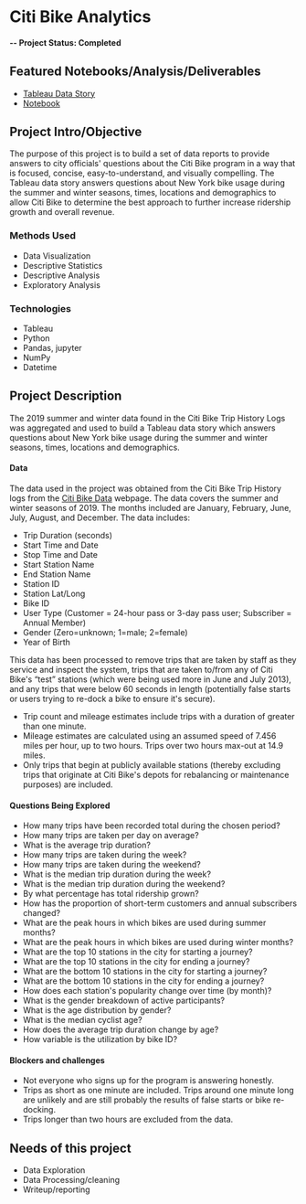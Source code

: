 # Citi Bike Analytics

#### -- Project Status: Completed

## Featured Notebooks/Analysis/Deliverables
* [Tableau Data Story](https://public.tableau.com/profile/jasonzelaya#!/vizhome/CitiBikeAnalytics2_15882072724920/CitiBikeStory?publish=yes)
* [Notebook](https://github.com/jasonzelaya/Citi-Bike-Analytics/blob/master/citi_bike_data_aggregation.ipynb)

## Project Intro/Objective
The purpose of this project is to build a set of data reports to provide answers to city officials' questions about the Citi Bike program in a way that is focused, concise, easy-to-understand, and visually compelling. The Tableau data story answers questions about New York bike usage during the summer and winter seasons, times, locations and demographics to allow Citi Bike to determine the best approach to further increase ridership growth and overall revenue.

### Methods Used
* Data Visualization
* Descriptive Statistics
* Descriptive Analysis
* Exploratory Analysis

### Technologies
* Tableau
* Python
* Pandas, jupyter
* NumPy
* Datetime

## Project Description
The 2019 summer and winter data found in the Citi Bike Trip History Logs was aggregated and used to build a Tableau data story which answers questions about New York bike usage during the summer and winter seasons, times, locations and demographics.

#### Data
The data used in the project was obtained from the Citi Bike Trip History logs from the [Citi Bike Data](https://www.citibikenyc.com/system-data) webpage. The data covers the summer and winter seasons of 2019. The months included are January, February, June, July, August, and December. The data includes:
* Trip Duration (seconds)
* Start Time and Date
* Stop Time and Date
* Start Station Name
* End Station Name
* Station ID
* Station Lat/Long
* Bike ID
* User Type (Customer = 24-hour pass or 3-day pass user; Subscriber = Annual Member)
* Gender (Zero=unknown; 1=male; 2=female)
* Year of Birth

This data has been processed to remove trips that are taken by staff as they service and inspect the system, trips that are taken to/from any of Citi Bike's “test” stations (which were being used more in June and July 2013), and any trips that were below 60 seconds in length (potentially false starts or users trying to re-dock a bike to ensure it's secure).
* Trip count and mileage estimates include trips with a duration of greater than one minute.
* Mileage estimates are calculated using an assumed speed of 7.456 miles per hour, up to two hours. Trips over two hours max-out at 14.9 miles.
* Only trips that begin at publicly available stations (thereby excluding trips that originate at Citi Bike's depots for rebalancing or maintenance purposes) are included.

#### Questions Being Explored
* How many trips have been recorded total during the chosen period?
* How many trips are taken per day on average?
* What is the average trip duration?
* How many trips are taken during the week?
* How many trips are taken during the weekend?
* What is the median trip duration during the week?
* What is the median trip duration during the weekend?
* By what percentage has total ridership grown?
* How has the proportion of short-term customers and annual subscribers changed?
* What are the peak hours in which bikes are used during summer months?
* What are the peak hours in which bikes are used during winter months?
* What are the top 10 stations in the city for starting a journey? 
* What are the top 10 stations in the city for ending a journey?
* What are the bottom 10 stations in the city for starting a journey? 
* What are the bottom 10 stations in the city for ending a journey?
* How does each station's popularity change over time (by month)?
* What is the gender breakdown of active participants?
* What is the age distribution by gender?
* What is the median cyclist age?
* How does the average trip duration change by age?
* How variable is the utilization by bike ID?   

#### Blockers and challenges
* Not everyone who signs up for the program is answering honestly.
* Trips as short as one minute are included. Trips around one minute long are unlikely and are still probably the results of false starts or bike re-docking.
* Trips longer than two hours are excluded from the data.

## Needs of this project
* Data Exploration
* Data Processing/cleaning
* Writeup/reporting